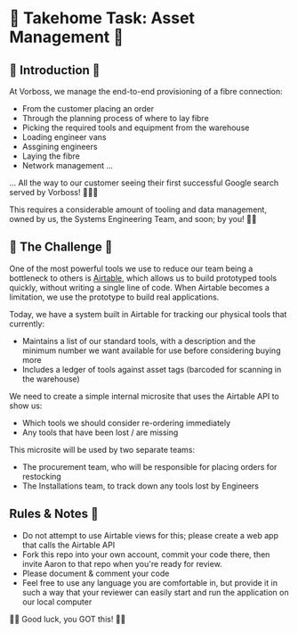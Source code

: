 # 🏡 Takehome Task: Asset Management 🏡 

## 🚀 Introduction 🚀 

At Vorboss, we manage the end-to-end provisioning of a fibre connection:

* From the customer placing an order
* Through the planning process of where to lay fibre 
* Picking the required tools and equipment from the warehouse 
* Loading engineer vans
* Assgining engineers 
* Laying the fibre 
* Network management ...

... All the way to our customer seeing their first successful Google search served by Vorboss! 🚀🚀🚀

This requires a considerable amount of tooling and data management, owned by us, the Systems Engineering Team, and soon; by you! 👩‍🚀

## 👀 The Challenge 👀

One of the most powerful tools we use to reduce our team being a bottleneck to others is [Airtable](https://airtable.com/), which allows us to build prototyped tools quickly, without writing a single line of code. When Airtable becomes a limitation, we use the prototype to build real applications. 

Today, we have a system built in Airtable for tracking our physical tools that currently:

* Maintains a list of our standard tools, with a description and the minimum number we want available for use before considering buying more
* Includes a ledger of tools against asset tags (barcoded for scanning in the warehouse)

We need to create a simple internal microsite that uses the Airtable API to show us:

* Which tools we should consider re-ordering immediately
* Any tools that have been lost / are missing

This microsite will be used by two separate teams:

* The procurement team, who will be responsible for placing orders for restocking
* The Installations team, to track down any tools lost by Engineers

## Rules & Notes 🙌

* Do not attempt to use Airtable views for this; please create a web app that calls the Airtable API
* Fork this repo into your own account, commit your code there, then invite Aaron to that repo when you're ready for review.
* Please document & comment your code
* Feel free to use any language you are comfortable in, but provide it in such a way that your reviewer can easily start and run the application on our local computer

🎉🎉 Good luck, you GOT this! 🎉🎉
